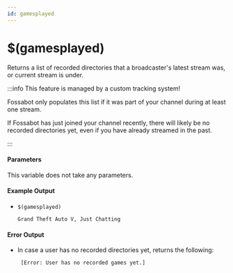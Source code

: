 ```yaml
---
id: gamesplayed
---
```


# $(gamesplayed)

Returns a list of recorded directories that a broadcaster's latest stream was, or current stream is under.

:::info This feature is managed by a custom tracking system!

Fossabot only populates this list if it was part of your channel during at least one stream.

If Fossabot has just joined your channel recently, there will likely be no recorded directories yet, even if you have already streamed in the past.

:::

#### Parameters

This variable does not take any parameters.

#### Example Output

* `$(gamesplayed)`

    ```
    Grand Theft Auto V, Just Chatting
    ```

#### Error Output

* In case a user has no recorded directories yet, returns the following:

    ```
     [Error: User has no recorded games yet.]
    ```
